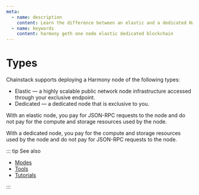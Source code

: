 ```yaml
---
meta:
  - name: description
    content: Learn the difference between an elastic and a dedicated Harmony node deployed with the Chainstack managed blockchain services.
  - name: keywords
    content: harmony geth one node elastic dedicated blockchain
---
```


# Types

Chainstack supports deploying a Harmony node of the following types:

* Elastic — a highly scalable public network node infrastructure accessed through your exclusive endpoint.
* Dedicated — a dedicated node that is exclusive to you.

With an elastic node, you pay for JSON-RPC requests to the node and do not pay for the compute and storage resources used by the node.

With a dedicated node, you pay for the compute and storage resources used by the node and do not pay for JSON-RPC requests to the node.

::: tip See also

* [Modes](/operations/harmony/modes)
* [Tools](/operations/harmony/tools)
* [Tutorials](/tutorials/harmony/)

:::
